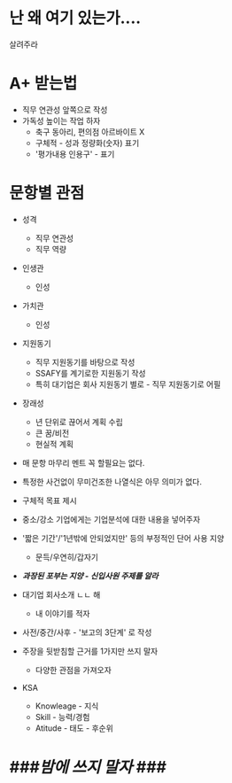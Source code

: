 # 난 왜 여기 있는가....

살려주라

# A+ 받는법

* 직무 연관성 앞쪽으로 작성
* 가독성 높이는 작업 하자
  * 축구 동아리, 편의점 아르바이트 X
  * 구체적 - 성과 정량화(숫자) 표기
  * '평가내용 인용구' - 표기





# 문항별 관점

* 성격
  * 직무 연관성
  * 직무 역량
* 인생관
  * 인성
* 가치관
  * 인성
* 지원동기
  * 직무 지원동기를 바탕으로 작성
  * SSAFY를 계기로한 지원동기 작성
  * 특히 대기업은 회사 지원동기 별로 - 직무 지원동기로 어필
* 장래성
  * 년 단위로 끊어서 계획 수립
  * 큰 꿈/비전
  * 현실적 계획







* 매 문항 마무리 멘트 꼭 할필요는 없다.

* 특정한 사건없이 무미건조한 나열식은 아무 의미가 없다.
* 구체적 목표 제시
* 중소/강소 기업에게는 기업분석에 대한 내용을 넣어주자
* '짧은 기간'/'1년밖에 안되었지만' 등의 부정적인 단어 사용 지양
  * 문득/우연히/갑자기
* ***과장된 포부는 지양 - 신입사원 주제를 알라***
* 대기업 회사소개 ㄴㄴ 해
  * 내 이야기를 적자
* 사전/중간/사후 - '보고의 3단계' 로 작성
* 주장을 뒷받침할 근거를 1가지만 쓰지 말자
  * 다양한 관점을 가져오자
* KSA
  * Knowleage - 지식
  * Skill - 능력/경험
  * Atitude - 태도 - 후순위



# ***###밤에 쓰지 말자 ###***

